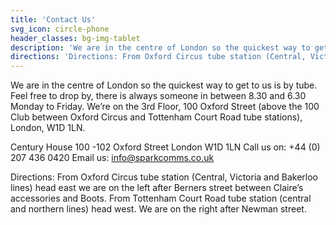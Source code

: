 ```yaml
---
title: 'Contact Us'
svg_icon: circle-phone
header_classes: bg-img-tablet
description: 'We are in the centre of London so the quickest way to get to us is by tube. Feel free to drop by, there is always someone in between 8.30 and 6.30 Monday to Friday. We’re on the 3rd Floor, 100 Oxford Street (above the 100 Club between Oxford Circus and Tottenham Court Road tube stations), London, W1D 1LN.'
directions: 'Directions: From Oxford Circus tube station (Central, Victoria and Bakerloo lines) head east we are on the left after Berners Street between Claire’s Accessories and Boots. From Tottenham Court Road tube station (Central and Northern lines) head west. We are on the right after Newman Street.'
---
```


We are in the centre of London so the quickest way to get to us is by tube. Feel free to drop by, there is always someone in between 8.30 and 6.30 Monday to Friday. We’re on the 3rd Floor, 100 Oxford Street (above the 100 Club between Oxford Circus and Tottenham Court Road tube stations), London, W1D 1LN.

Century House
100 -102 Oxford Street London W1D 1LN
Call us on: +44 (0) 207 436 0420 Email us: info@sparkcomms.co.uk

Directions: From Oxford Circus tube station (Central, Victoria and Bakerloo lines) head east we are on the left after Berners street between Claire’s accessories and Boots. From Tottenham Court Road tube station (central and northern lines) head west. We are on the right after Newman street.
